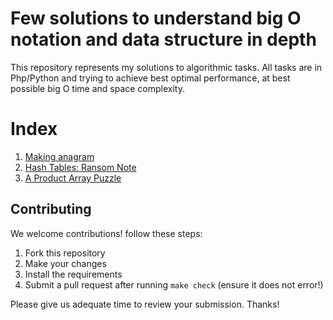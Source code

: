# Few solutions to understand big O notation and data structure in depth

This repository represents my solutions to algorithmic tasks. All tasks are in Php/Python and trying to achieve best optimal performance, at best possible big O time and space complexity.

Index
================
1. [Making anagram](https://github.com/ravi-sharma/solutions/blob/master/making-anagrams.md)
2. [Hash Tables: Ransom Note](https://github.com/ravi-sharma/solutions/blob/master/ransom-note.md)
3. [A Product Array Puzzle](https://github.com/ravi-sharma/solutions/blob/master/array-product-puzzle.md)

## Contributing

We welcome contributions!
follow these steps:

1. Fork this repository
2. Make your changes
3. Install the requirements
4. Submit a pull request after running `make check` (ensure it does not error!)

Please give us adequate time to review your submission. Thanks!
